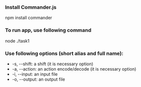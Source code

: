 ### Install Commander.js

  npm install commander

### To run app, use following command

  node ./task1

### Use following options (short alias and full name):

- -s, --shift: a shift (it is necessary option)
- -a, --action: an action encode/decode (it is necessary option)
- -i, --input: an input file
- -o, --output: an output file
